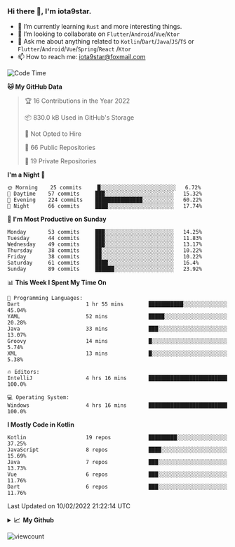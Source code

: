 ### Hi there 👋, I'm iota9star.

- 🌱 I’m currently learning `Rust` and more interesting things.
- 👯 I’m looking to collaborate on `Flutter`/`Android`/`Vue`/`Ktor`
- 💬 Ask me about anything related to `Kotlin`/`Dart`/`Java`/`JS`/`TS` or `Flutter`/`Android`/`Vue`/`Spring`/`React`
  /`Ktor`
- 📫 How to reach me: [iota9star@foxmail.com](iota9star@foxmail.com)



<!--START_SECTION:waka-->
![Code Time](http://img.shields.io/badge/Code%20Time-2%2C637%20hrs%2049%20mins-blue)

**🐱 My GitHub Data** 

> 🏆 16 Contributions in the Year 2022
 > 
> 📦 830.0 kB Used in GitHub's Storage 
 > 
> 🚫 Not Opted to Hire
 > 
> 📜 66 Public Repositories 
 > 
> 🔑 19 Private Repositories  
 > 
**I'm a Night 🦉** 

```text
🌞 Morning    25 commits     █░░░░░░░░░░░░░░░░░░░░░░░░   6.72% 
🌆 Daytime    57 commits     ███░░░░░░░░░░░░░░░░░░░░░░   15.32% 
🌃 Evening    224 commits    ███████████████░░░░░░░░░░   60.22% 
🌙 Night      66 commits     ████░░░░░░░░░░░░░░░░░░░░░   17.74%

```
📅 **I'm Most Productive on Sunday** 

```text
Monday       53 commits     ███░░░░░░░░░░░░░░░░░░░░░░   14.25% 
Tuesday      44 commits     ███░░░░░░░░░░░░░░░░░░░░░░   11.83% 
Wednesday    49 commits     ███░░░░░░░░░░░░░░░░░░░░░░   13.17% 
Thursday     38 commits     ██░░░░░░░░░░░░░░░░░░░░░░░   10.22% 
Friday       38 commits     ██░░░░░░░░░░░░░░░░░░░░░░░   10.22% 
Saturday     61 commits     ████░░░░░░░░░░░░░░░░░░░░░   16.4% 
Sunday       89 commits     ██████░░░░░░░░░░░░░░░░░░░   23.92%

```


📊 **This Week I Spent My Time On** 

```text
💬 Programming Languages: 
Dart                     1 hr 55 mins        ███████████░░░░░░░░░░░░░░   45.04% 
YAML                     52 mins             █████░░░░░░░░░░░░░░░░░░░░   20.28% 
Java                     33 mins             ███░░░░░░░░░░░░░░░░░░░░░░   13.07% 
Groovy                   14 mins             █░░░░░░░░░░░░░░░░░░░░░░░░   5.74% 
XML                      13 mins             █░░░░░░░░░░░░░░░░░░░░░░░░   5.38%

🔥 Editors: 
IntelliJ                 4 hrs 16 mins       █████████████████████████   100.0%

💻 Operating System: 
Windows                  4 hrs 16 mins       █████████████████████████   100.0%

```

**I Mostly Code in Kotlin** 

```text
Kotlin                   19 repos            █████████░░░░░░░░░░░░░░░░   37.25% 
JavaScript               8 repos             ████░░░░░░░░░░░░░░░░░░░░░   15.69% 
Java                     7 repos             ███░░░░░░░░░░░░░░░░░░░░░░   13.73% 
Vue                      6 repos             ███░░░░░░░░░░░░░░░░░░░░░░   11.76% 
Dart                     6 repos             ███░░░░░░░░░░░░░░░░░░░░░░   11.76%

```



 Last Updated on 10/02/2022 21:22:14 UTC
<!--END_SECTION:waka-->

<details>
  <summary><b>📈&nbsp;&nbsp;My Github</b></summary>
  <br>
  <img src='https://github-profile-trophy.vercel.app/?username=iota9star'>
  <img src='https://bad-apple-github-readme.vercel.app/api?show_bg=1&username=iota9star&hide_title=true'>
  <img src='http://cr-skills-chart-widget.azurewebsites.net/api/api?username=iota9star'>
</details>


![viewcount](https://count.getloli.com/get/@iota9star?theme=rule34)
